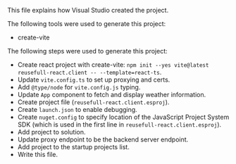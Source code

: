 This file explains how Visual Studio created the project.

The following tools were used to generate this project:
- create-vite

The following steps were used to generate this project:
- Create react project with create-vite: `npm init --yes vite@latest reusefull-react.client -- --template=react-ts`.
- Update `vite.config.ts` to set up proxying and certs.
- Add `@type/node` for `vite.config.js` typing.
- Update `App` component to fetch and display weather information.
- Create project file (`reusefull-react.client.esproj`).
- Create `launch.json` to enable debugging.
- Create `nuget.config` to specify location of the JavaScript Project System SDK (which is used in the first line in `reusefull-react.client.esproj`).
- Add project to solution.
- Update proxy endpoint to be the backend server endpoint.
- Add project to the startup projects list.
- Write this file.
